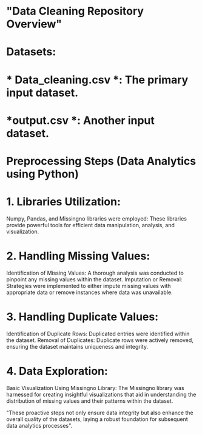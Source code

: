 # "Data Cleaning Repository Overview"

# Datasets:
# * Data_cleaning.csv *: The primary input dataset.
# *output.csv *: Another input dataset.

# **Preprocessing Steps (Data Analytics using Python)**
# 1. Libraries Utilization:
Numpy, Pandas, and Missingno libraries were employed: These libraries provide powerful tools for efficient data manipulation, analysis, and visualization.

# 2. Handling Missing Values:
Identification of Missing Values: A thorough analysis was conducted to pinpoint any missing values within the dataset.
Imputation or Removal: Strategies were implemented to either impute missing values with appropriate data or remove instances where data was unavailable.

# 3. Handling Duplicate Values:
Identification of Duplicate Rows: Duplicated entries were identified within the dataset.
Removal of Duplicates: Duplicate rows were actively removed, ensuring the dataset maintains uniqueness and integrity.

# 4. Data Exploration:
Basic Visualization Using Missingno Library: The Missingno library was harnessed for creating insightful visualizations that aid in understanding the distribution of missing values and their patterns within the dataset.

"These proactive steps not only ensure data integrity but also enhance the overall quality of the datasets, laying a robust foundation for subsequent data analytics processes".
